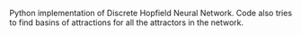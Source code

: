 Python implementation of Discrete Hopfield Neural Network. 
Code also tries to find basins of attractions for all the attractors in the network.
